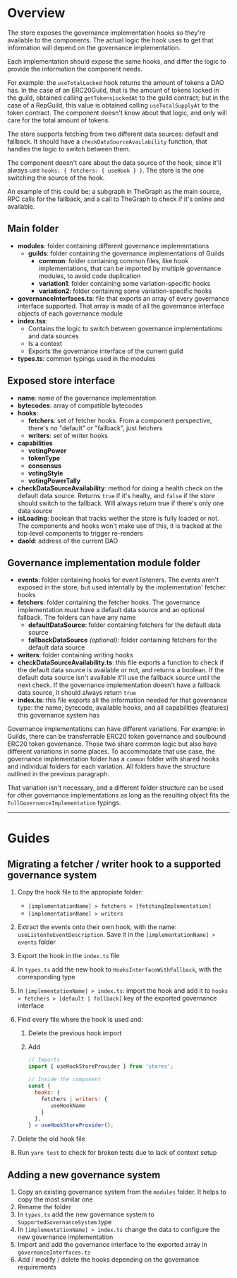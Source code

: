 # Overview

The store exposes the governance implementation hooks so they're available to the components. The actual logic the hook uses to get that information will depend on the governance implementation.

Each implementation should expose the same hooks, and differ the logic to provide the information the component needs.

For example: the `useTotalLocked` hook returns the amount of tokens a DAO has. In the case of an ERC20Guild, that is the amount of tokens locked in the guild, obtained calling `getTokensLockedAt` to the guild contract; but in the case of a RepGuild, this value is obtained calling `useTotalSupplyAt` to the token contract. The component doesn't know about that logic, and only will care for the total amount of tokens.

The store supports fetching from two different data sources: default and fallback. It should have a `checkDataSourceAvailability` function, that handles the logic to switch between them.

The component doesn't care about the data source of the hook, since it'll always use `hooks: { fetchers: { useHook } }`. The store is the one switching the source of the hook.

An example of this could be: a subgraph in TheGraph as the main source, RPC calls for the fallback, and a call to TheGraph to check if it's online and available.

## Main folder

- **modules**: folder containing different governance implementations
  - **guilds**: folder containing the governance implementations of Guilds
    - **common**: folder containing common files, like hook implementations, that can be imported by multiple governance modules, to avoid code duplication
    - **variation1**: folder containing some variation-specific hooks
    - **variation2**: folder containing some variation-specific hooks
- **governanceInterfaces.ts**: file that exports an array of every governance interface supported. That array is made of all the governance interface objects of each governance module
- **index.tsx**:
  - Contains the logic to switch between governance implementations and data sources
  - Is a context
  - Exports the governance interface of the current guild
- **types.ts**: common typings used in the modules

## Exposed store interface

- **name**: name of the governance implementation
- **bytecodes**: array of compatible bytecodes
- **hooks**:
  - **fetchers**: set of fetcher hooks. From a component perspective, there's no "default" or "fallback", just fetchers
  - **writers**: set of writer hooks
- **capabilities**
  - **votingPower**
  - **tokenType**
  - **consensus**
  - **votingStyle**
  - **votingPowerTally**
- **checkDataSourceAvailability**: method for doing a health check on the default data source. Returns `true` if it's healty, and `false` if the store should switch to the fallback. Will always return true if there's only one data source
- **isLoading**: boolean that tracks wether the store is fully loaded or not. The components and hooks won't make use of this, it is tracked at the top-level components to trigger re-renders
- **daoId**: address of the current DAO

## Governance implementation module folder

- **events**: folder containing hooks for event listeners. The events aren't exposed in the store, but used internally by the implementation' fetcher hooks
- **fetchers**: folder containing the fetcher hooks. The governance implementation must have a default data source and an optional fallback. The folders can have any name
  - **defaultDataSource**: folder containing fetchers for the default data source
  - **fallbackDataSource** _(optional)_: folder containing fetchers for the default data source
- **writers**: folder containing writing hooks
- **checkDataSourceAvailability.ts**: this file exports a function to check if the default data source is available or not, and returns a boolean. If the default data source isn't available it'll use the fallback source until the next check. If the governance implementation doesn't have a fallback data source, it should always return `true`
- **index.ts**: this file exports all the information needed for that governance type: the name, bytecode, available hooks, and all capabilities (features) this governance system has

Governance implementations can have different variations. For example: in Guilds, there can be transferrable ERC20 token governance and soulbound ERC20 token governance. Those two share common logic but also have different variations in some places. To accommodate that use case, the governance implementation folder has a `common` folder with shared hooks and individual folders for each variation. All folders have the structure outlined in the previous paragraph.

That variation isn't necessary, and a different folder structure can be used for other governance implementations as long as the resulting object fits the `FullGovernanceImplementation` typings.

---

# Guides

## Migrating a fetcher / writer hook to a supported governance system

1. Copy the hook file to the appropiate folder:
   - `[implementationName] > fetchers > [fetchingImplementation]`
   - `[implementationName] > writers`
2. Extract the events onto their own hook, with the name: `useListenToEventDescription`. Save it in the `[implementationName] > events` folder
3. Export the hook in the `index.ts` file
4. In `types.ts` add the new hook to `HooksInterfaceWithFallback`, with the corresponding type
5. In `[implementationName] > index.ts`: import the hook and add it to `hooks > fetchers > [default | fallback]` key of the exported governance interface
6. Find every file where the hook is used and:

   1. Delete the previous hook import
   2. Add

      ```javascript
      // Imports
      import { useHookStoreProvider } from 'stores';

      // Inside the component
      const {
        hooks: {
          fetchers | writers: {
             useHookName
          }
        },
      } = useHookStoreProvider();
      ```

7. Delete the old hook file
8. Run `yarn test` to check for broken tests due to lack of context setup

## Adding a new governance system

1. Copy an existing governance system from the `modules` folder. It helps to copy the most similar one
2. Rename the folder
3. In `types.ts` add the new governance system to `SupportedGovernanceSystem` type
4. In `[implementationName] > index.ts` change the data to configure the new governance implementation
5. Import and add the governance interface to the exported array in `governanceInterfaces.ts`
6. Add / modify / delete the hooks depending on the governance requirements
